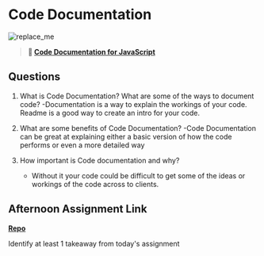 # Code Documentation

![replace_me](https://codeworks.blob.core.windows.net/public/assets/img/illustrations/placeholder.svg)

> **📖 [Code Documentation for JavaScript](https://codeworksacademy.com/fs-student-guide/resources/wk7/02-JSDocs)**

## Questions

1. What is Code Documentation? What are some of the ways to document code?
    -Documentation is a way to explain the workings of your code. Readme is a good way to create an intro for your code. 

2. What are some benefits of Code Documentation?
    -Code Documentation can be great at explaining either a basic version of how the code performs or even a more detailed way

3. How important is Code documentation and why?
    - Without it your code could be difficult to get some of the ideas or workings of the code across to clients. 

## Afternoon Assignment Link

**[Repo](https://github.com/ThomF/<ASSIGNMENT_REPO>)**

Identify at least 1 takeaway from today's assignment
